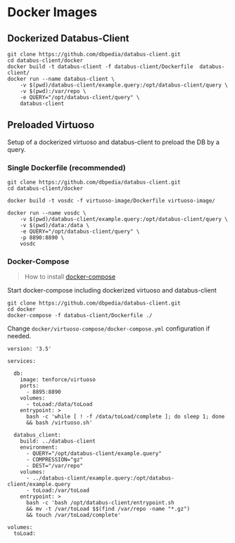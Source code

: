 # Docker Images

## Dockerized Databus-Client

```
git clone https://github.com/dbpedia/databus-client.git
cd databus-client/docker
docker build -t databus-client -f databus-client/Dockerfile  databus-client/
docker run --name databus-client \
    -v $(pwd)/databus-client/example.query:/opt/databus-client/query \
    -v $(pwd):/var/repo \
    -e QUERY="/opt/databus-client/query" \
    databus-client
```

## Preloaded Virtuoso

Setup of a dockerized virtuoso and databus-client to preload the DB by a query.

### Single Dockerfile (recommended)

```
git clone https://github.com/dbpedia/databus-client.git
cd databus-client/docker

docker build -t vosdc -f virtuoso-image/Dockerfile virtuoso-image/

docker run --name vosdc \
    -v $(pwd)/databus-client/example.query:/opt/databus-client/query \
    -v $(pwd)/data:/data \
    -e QUERY="/opt/databus-client/query" \
    -p 8890:8890 \
    vosdc
```

### Docker-Compose 

> How to install [docker-compose](https://docs.docker.com/compose/install/) 

Start docker-compose including dockerized virtuoso and databus-client

```
git clone https://github.com/dbpedia/databus-client.git
cd docker
docker-compose -f databus-client/Dockerfile ./ 
```

Change `docker/virtuoso-compose/docker-compose.yml` configuration if needed.

```
version: '3.5'

services:

  db:
    image: tenforce/virtuoso
    ports:
      - 8895:8890
    volumes:
      - toLoad:/data/toLoad
    entrypoint: >
      bash -c 'while [ ! -f /data/toLoad/complete ]; do sleep 1; done
      && bash /virtuoso.sh'

  databus_client:
    build: ../databus-client
    environment:
      - QUERY="/opt/databus-client/example.query"
      - COMPRESSION="gz"
      - DEST="/var/repo"
    volumes:
      - ../databus-client/example.query:/opt/databus-client/example.query
      - toLoad:/var/toLoad
    entrypoint: >
      bash -c 'bash /opt/databus-client/entrypoint.sh
      && mv -t /var/toLoad $$(find /var/repo -name "*.gz")
      && touch /var/toLoad/complete'

volumes:
  toLoad:
```


